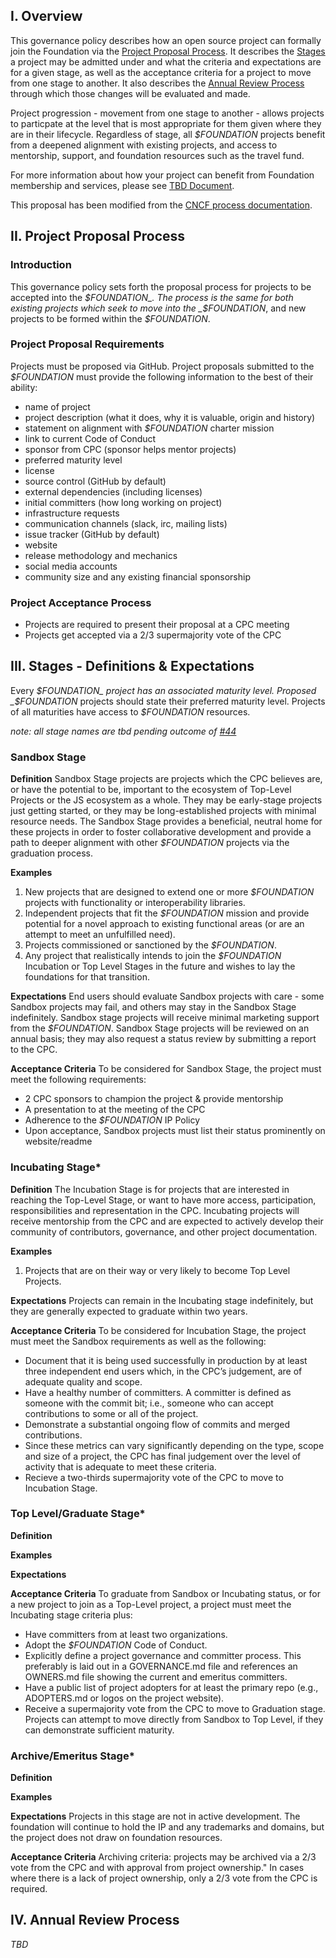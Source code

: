 ## I. Overview
This governance policy describes how an open source project can formally join the Foundation via the [Project Proposal Process](). It describes the [Stages]() a project may be admitted under and what the criteria and expectations are for a given stage, as well as the acceptance criteria for a project to move from one stage to another. It also describes the [Annual Review Process]() through which those changes will be evaluated and made. 

Project progression - movement from one stage to another - allows projects to particpate at the level that is most appropriate for them given where they are in their lifecycle. Regardless of stage, all _$FOUNDATION_ projects benefit from a deepened alignment with existing projects, and access to mentorship, support, and foundation resources such as the travel fund.

For more information about how your project can benefit from Foundation membership and services, please see [TBD Document]().

This proposal has been modified from the [CNCF process documentation](https://github.com/cncf/toc/tree/master/process).

## II. Project Proposal Process

### Introduction
This governance policy sets forth the proposal process for projects to be accepted into the _$FOUNDATION_. The process is the same for both existing projects which seek to move into the _$FOUNDATION_, and new projects to be formed within the _$FOUNDATION_.

### Project Proposal Requirements
Projects must be proposed via GitHub. Project proposals submitted to the _$FOUNDATION_ must provide the following information to the best of their ability:

* name of project
* project description (what it does, why it is valuable, origin and history)
* statement on alignment with _$FOUNDATION_ charter mission
* link to current Code of Conduct
* sponsor from CPC (sponsor helps mentor projects)
* preferred maturity level 
* license 
* source control (GitHub by default)
* external dependencies (including licenses)
* initial committers (how long working on project)
* infrastructure requests 
* communication channels (slack, irc, mailing lists)
* issue tracker (GitHub by default)
* website 
* release methodology and mechanics
* social media accounts
* community size and any existing financial sponsorship

### Project Acceptance Process
* Projects are required to present their proposal at a CPC meeting
* Projects get accepted via a 2/3 supermajority vote of the CPC

## III. Stages - Definitions & Expectations
Every _$FOUNDATION_ project has an associated maturity level. Proposed _$FOUNDATION_ projects should state their preferred maturity level. Projects of all maturities have access to _$FOUNDATION_ resources.

*note: all stage names are tbd pending outcome of [#44](https://github.com/nodejs/bootstrap/issues/44#issuecomment-440026298)*

### Sandbox Stage
**Definition** 
Sandbox Stage projects are projects which the CPC believes are, or have the potential to be, important to the ecosystem of Top-Level Projects or the JS ecosystem as a whole. They may be early-stage projects just getting started, or they may be long-established projects with minimal resource needs. The Sandbox Stage provides a beneficial, neutral home for these projects in order to foster collaborative development and provide a path to deeper alignment with other _$FOUNDATION_ projects via the graduation process.

**Examples**
1. New projects that are designed to extend one or more _$FOUNDATION_ projects with functionality or interoperability libraries. 
1. Independent projects that fit the _$FOUNDATION_ mission and provide potential for a novel approach to existing functional areas (or are an attempt to meet an unfulfilled need).
1. Projects commissioned or sanctioned by the _$FOUNDATION_.
1. Any project that realistically intends to join the _$FOUNDATION_ Incubation or Top Level Stages in the future and wishes to lay the foundations for that transition.

**Expectations**
End users should evaluate Sandbox projects with care - some Sandbox projects may fail, and others may stay in the  Sandbox Stage indefinitely. Sandbox stage projects will receive minimal marketing support from the _$FOUNDATION_. Sandbox Stage projects will be reviewed on an annual basis; they may also request a status review by submitting a report to the CPC.

**Acceptance Criteria**
To be considered for Sandbox Stage, the project must meet the following requirements:
* 2 CPC sponsors to champion the project & provide mentorship
* A presentation to at the meeting of the CPC
* Adherence to the _$FOUNDATION_ IP Policy
* Upon acceptance, Sandbox projects must list their status prominently on website/readme

### Incubating Stage*
**Definition** 
The Incubation Stage is for projects that are interested in reaching the Top-Level Stage, or want to have more access, participation, responsibilities and representation in the CPC. Incubating projects will receive mentorship from the CPC and are expected to actively develop their community of contributors, governance, and other project documentation. 

**Examples**
1. Projects that are on their way or very likely to become Top Level Projects.

**Expectations**
Projects can remain in the Incubating stage indefinitely, but they are generally expected to graduate within two years.

**Acceptance Criteria**
To be considered for Incubation Stage, the project must meet the Sandbox requirements as well as the following:
 * Document that it is being used successfully in production by at least three independent end users which, in the CPC’s judgement, are of adequate quality and scope.
 * Have a healthy number of committers. A committer is defined as someone with the commit bit; i.e., someone who can accept contributions to some or all of the project.
 * Demonstrate a substantial ongoing flow of commits and merged contributions.
 * Since these metrics can vary significantly depending on the type, scope and size of a project, the CPC has final judgement over the level of activity that is adequate to meet these criteria.
 * Recieve a two-thirds supermajority vote of the CPC to move to Incubation Stage. 


### Top Level/Graduate Stage*
**Definition**

**Examples**

**Expectations**

**Acceptance Criteria**
To graduate from Sandbox or Incubating status, or for a new project to join as a Top-Level project, a project must meet the Incubating stage criteria plus:

 * Have committers from at least two organizations.
 * Adopt the _$FOUNDATION_ Code of Conduct.
 * Explicitly define a project governance and committer process. This preferably is laid out in a GOVERNANCE.md file and references an OWNERS.md file showing the current and emeritus committers.
 * Have a public list of project adopters for at least the primary repo (e.g., ADOPTERS.md or logos on the project website).
 * Receive a supermajority vote from the CPC to move to Graduation stage. Projects can attempt to move directly from Sandbox to Top Level, if they can demonstrate sufficient maturity. 


### Archive/Emeritus Stage*
**Definition**

**Examples**

**Expectations**
Projects in this stage are not in active development. The foundation will continue to hold the IP and any trademarks and domains, but the project does not draw on foundation resources. 

**Acceptance Criteria**
Archiving criteria: projects may be archived via a 2/3 vote from the CPC and with approval from project ownership." In cases where there is a lack of project ownership, only a 2/3 vote from the CPC is required.


## IV. Annual Review Process

_TBD_

